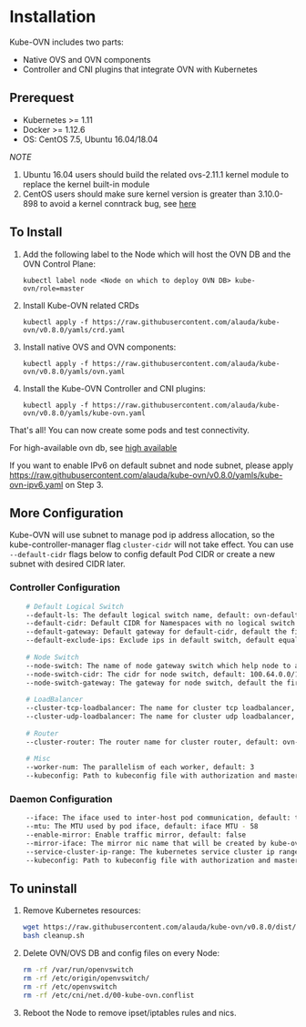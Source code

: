 # Installation


Kube-OVN includes two parts:
- Native OVS and OVN components
- Controller and CNI plugins that integrate OVN with Kubernetes

## Prerequest
- Kubernetes >= 1.11
- Docker >= 1.12.6
- OS: CentOS 7.5, Ubuntu 16.04/18.04

*NOTE* 
1. Ubuntu 16.04 users should build the related ovs-2.11.1 kernel module to replace the kernel built-in module 
2. CentOS users should make sure kernel version is greater than 3.10.0-898 to avoid a kernel conntrack bug, see [here](https://bugs.launchpad.net/neutron/+bug/1776778) 

## To Install

1. Add the following label to the Node which will host the OVN DB and the OVN Control Plane:

    `kubectl label node <Node on which to deploy OVN DB> kube-ovn/role=master`
2. Install Kube-OVN related CRDs

    `kubectl apply -f https://raw.githubusercontent.com/alauda/kube-ovn/v0.8.0/yamls/crd.yaml`
3. Install native OVS and OVN components:

    `kubectl apply -f https://raw.githubusercontent.com/alauda/kube-ovn/v0.8.0/yamls/ovn.yaml`
4. Install the Kube-OVN Controller and CNI plugins:

    `kubectl apply -f https://raw.githubusercontent.com/alauda/kube-ovn/v0.8.0/yamls/kube-ovn.yaml`
    
That's all! You can now create some pods and test connectivity.

For high-available ovn db, see [high available](high-available.md)

If you want to enable IPv6 on default subnet and node subnet, please apply https://raw.githubusercontent.com/alauda/kube-ovn/v0.8.0/yamls/kube-ovn-ipv6.yaml on Step 3.

## More Configuration

Kube-OVN will use subnet to manage pod ip address allocation, so the kube-controller-manager flag `cluster-cidr` will not take effect.
You can use `--default-cidr` flags below to config default Pod CIDR or create a new subnet with desired CIDR later.

### Controller Configuration

```bash
    # Default Logical Switch
    --default-ls: The default logical switch name, default: ovn-default
    --default-cidr: Default CIDR for Namespaces with no logical switch annotation, default: 10.16.0.0/16
    --default-gateway: Default gateway for default-cidr, default the first ip in default-cidr
    --default-exclude-ips: Exclude ips in default switch, default equals to gateway address
    
    # Node Switch
    --node-switch: The name of node gateway switch which help node to access pod network, default: join
    --node-switch-cidr: The cidr for node switch, default: 100.64.0.0/16
    --node-switch-gateway: The gateway for node switch, default the first ip in node-switch-cidr
    
    # LoadBalancer
    --cluster-tcp-loadbalancer: The name for cluster tcp loadbalancer, default cluster-tcp-loadbalancer
    --cluster-udp-loadbalancer: The name for cluster udp loadbalancer, default cluster-udp-loadbalancer
    
    # Router
    --cluster-router: The router name for cluster router, default: ovn-cluster
    
    # Misc
    --worker-num: The parallelism of each worker, default: 3
    --kubeconfig: Path to kubeconfig file with authorization and master location information. If not set use the inCluster token
```

### Daemon Configuration

```bash
    --iface: The iface used to inter-host pod communication, default: the default route iface
    --mtu: The MTU used by pod iface, default: iface MTU - 58
    --enable-mirror: Enable traffic mirror, default: false
    --mirror-iface: The mirror nic name that will be created by kube-ovn, default: mirror0
    --service-cluster-ip-range: The kubernetes service cluster ip range, default: 10.96.0.0/12
    --kubeconfig: Path to kubeconfig file with authorization and master location information. If not set use the inCluster token
```

## To uninstall

1. Remove Kubernetes resources:

    ```bash
    wget https://raw.githubusercontent.com/alauda/kube-ovn/v0.8.0/dist/images/cleanup.sh
    bash cleanup.sh
    ```

2. Delete OVN/OVS DB and config files on every Node:

    ```bash
    rm -rf /var/run/openvswitch
    rm -rf /etc/origin/openvswitch/
    rm -rf /etc/openvswitch
    rm -rf /etc/cni/net.d/00-kube-ovn.conflist
    ```
3. Reboot the Node to remove ipset/iptables rules and nics.
